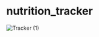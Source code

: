 # nutrition_tracker

![Tracker (1)](https://github.com/Shatrovskyi/nutrition_tracker/assets/61559978/015e3389-2b59-417c-83ee-132958bd6ae9)

